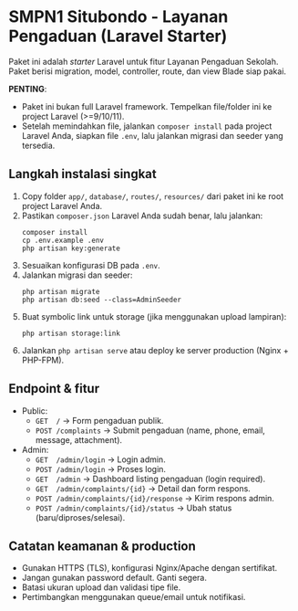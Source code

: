 # SMPN1 Situbondo - Layanan Pengaduan (Laravel Starter)

Paket ini adalah *starter* Laravel untuk fitur Layanan Pengaduan Sekolah.
Paket berisi migration, model, controller, route, dan view Blade siap pakai.

**PENTING**:
- Paket ini bukan full Laravel framework. Tempelkan file/folder ini ke project Laravel (>=9/10/11).
- Setelah memindahkan file, jalankan `composer install` pada project Laravel Anda,
  siapkan file `.env`, lalu jalankan migrasi dan seeder yang tersedia.

## Langkah instalasi singkat
1. Copy folder `app/`, `database/`, `routes/`, `resources/` dari paket ini ke root project Laravel Anda.
2. Pastikan `composer.json` Laravel Anda sudah benar, lalu jalankan:
   ```
   composer install
   cp .env.example .env
   php artisan key:generate
   ```
3. Sesuaikan konfigurasi DB pada `.env`.
4. Jalankan migrasi dan seeder:
   ```
   php artisan migrate
   php artisan db:seed --class=AdminSeeder
   ```
5. Buat symbolic link untuk storage (jika menggunakan upload lampiran):
   ```
   php artisan storage:link
   ```
6. Jalankan `php artisan serve` atau deploy ke server production (Nginx + PHP-FPM).

## Endpoint & fitur
- Public:
  - `GET  /` → Form pengaduan publik.
  - `POST /complaints` → Submit pengaduan (name, phone, email, message, attachment).
- Admin:
  - `GET  /admin/login` → Login admin.
  - `POST /admin/login` → Proses login.
  - `GET  /admin` → Dashboard listing pengaduan (login required).
  - `GET  /admin/complaints/{id}` → Detail dan form respons.
  - `POST /admin/complaints/{id}/response` → Kirim respons admin.
  - `POST /admin/complaints/{id}/status` → Ubah status (baru/diproses/selesai).

## Catatan keamanan & production
- Gunakan HTTPS (TLS), konfigurasi Nginx/Apache dengan sertifikat.
- Jangan gunakan password default. Ganti segera.
- Batasi ukuran upload dan validasi tipe file.
- Pertimbangkan menggunakan queue/email untuk notifikasi.

